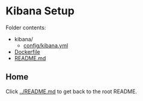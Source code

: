 Kibana Setup
============

Folder contents:

-	kibana/
	-	[config/kibana.yml](config/kibana.yml)
-	[Dockerfile](Dockerfile)
-	[README.md](README.md)

Home
----

Click [../README.md](../README.md) to get back to the root README.
